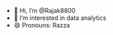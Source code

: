 - 👋 Hi, I’m @Rajak8800
- 👀 I’m interested in data analytics
- 😄 Pronouns: Razza


<!---
Rajak8800/Rajak8800 is a ✨ special ✨ repository because its `README.md` (this file) appears on your GitHub profile.
You can click the Preview link to take a look at your changes.
--->
